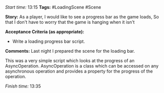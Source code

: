 
*Start time:* 13:15
**Tags:** 
#LoadingScene #Scene 

**Story:** 
As a player, I would like to see a progress bar as the game loads,
So that I don't have to worry that the game is hanging when it isn't

**Acceptance Criteria (as appropriate):**
- Write a loading progress bar script.

**Comments:** 
Last night I prepared the scene for the loading bar.

This was a very simple script which looks at the progress of an AsyncOperation. AsyncOperation is a class which can be accessed on any asynchronous operation and provides a property for the progress of the operation.

*Finish time:* 13:35